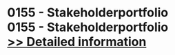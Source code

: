 # 0155 - Stakeholderportfolio<br />0155 - Stakeholderportfolio<br />[>> Detailed information](https://secure.shareit.com/shareit/product.html?productid=300999983&affiliateid=200057808)